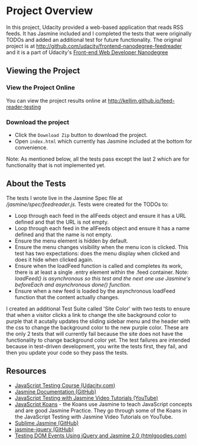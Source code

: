 # Project Overview

In this project, Udacity provided a web-based application that reads RSS feeds. It has Jasmine included and I completed the tests that were originally TODOs and added an additional test for future functionality. The original project is at http://github.com/udacity/frontend-nanodegree-feedreader and it is a part of Udacity's [Front-end Web Developer Nanodegree](https://www.udacity.com/course/front-end-web-developer-nanodegree--nd001)

## Viewing the Project 
### View the Project Online
You can view the project results online at http://kellim.github.io/feed-reader-testing

### Download the project
* Click the `Download Zip` button to download the project. 
* Open `index.html` which currently has Jasmine included at the bottom for convenience. 

Note: As mentioned below, all the tests pass except the last 2 which are for functionality that is not implemented yet. 

## About the Tests

The tests I wrote live in the Jasmine Spec file at */jasmine/spec/feedreader.js*.
Tests were created for the TODOs to:
* Loop through each feed in the allFeeds object and ensure it has a URL defined and that the URL is not empty.
* Loop through each feed in the allFeeds object and ensure it has a name defined and that the name is not empty.
* Ensure the menu element is hidden by default.
* Ensure the menu changes visibility when the menu icon is clicked. This test has two expectations: does the menu display when clicked and does it hide when clicked again.
* Ensure when the loadFeed function is called and completes its work, there is at least a single .entry element within the .feed container. Note: *loadFeed() is asynchronous so this test and the next one use Jasmine's beforeEach and asynchronous done() function.*
* Ensure when a new feed is loaded by the asynchronous loadFeed function that the content actually changes.

I created an additional Test Suite called 'Site Color' with two tests to ensure that when a visitor clicks a link to change the site background color to purple that it acutally updates the sliding sidebar menu and the header with the css to change the background color to the new purple color. These are the only 2 tests that will currently fail because the site does not have the functionality to change background color yet. The test failures are intended because in test-driven development, you write the tests first, they fail, and then you update your code so they pass the tests.

## Resources

* [JavaScript Testing Course (Udacity.com)](https://www.udacity.com/course/javascript-testing--ud549)
* [Jasmine Documentation (GitHub)](http://jasmine.github.io/)
* [JavaScript Testing with Jasmine Video Tutorials (YouTube)](https://www.youtube.com/playlist?list=PLOxOmO43E6Jt0SruKGxtZs-W3PJN90G_a)
* [JavaScript Koans](https://github.com/mrdavidlaing/javascript-koans) - the Koans use Jasmine to teach JavaScript concepts and are good Jasmine Practice. They go through some of the Koans in the JavaScript Testing with Jasmine Video Tutorials on YouTube.
* [Sublime Jasmine (GitHub)](https://github.com/NicoSantangelo/sublime-jasmine)
* [jasmine-jquery (GitHub)](https://github.com/velesin/jasmine-jquery)
* [Testing DOM Events Using jQuery and Jasmine 2.0 (htmlgoodies.com)](http://www.htmlgoodies.com/beyond/javascript/js-ref/testing-dom-events-using-jquery-and-jasmine-2.0.html)
